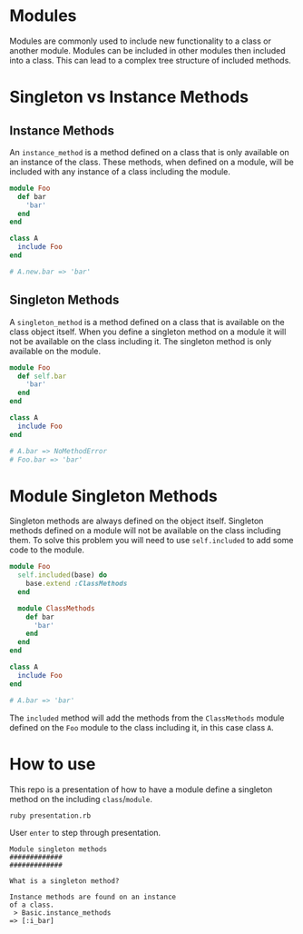 # Modules
Modules are commonly used to include new functionality to a class or another module.
Modules can be included in other modules then included into a class.
This can lead to a complex tree structure of included methods.

# Singleton vs Instance Methods

## Instance Methods
An `instance_method` is a method defined on a class that is only available on an instance of the class.
These methods, when defined on a module, will be included with any instance of a class including the module.

```ruby
module Foo
  def bar
    'bar'
  end
end

class A
  include Foo
end

# A.new.bar => 'bar'
```

## Singleton Methods
A `singleton_method` is a method defined on a class that is available on the class object itself.
When you define a singleton method on a module it will not be available on the class including it.
The singleton method is only available on the module.

```ruby
module Foo
  def self.bar
    'bar'
  end
end

class A
  include Foo
end

# A.bar => NoMethodError
# Foo.bar => 'bar'
```

# Module Singleton Methods
Singleton methods are always defined on the object itself.
Singleton methods defined on a module will not be available on the class including them.
To solve this problem you will need to use `self.included` to add some code to the module.

```ruby
module Foo
  self.included(base) do
    base.extend :ClassMethods
  end

  module ClassMethods
    def bar
      'bar'
    end
  end
end

class A
  include Foo
end

# A.bar => 'bar'
```

The `included` method will add the methods from the `ClassMethods` module defined on the `Foo` module to the class including it, in this case class `A`.

# How to use

This repo is a presentation of how to have a module define a singleton method on the including `class`/`module`.

```bash
ruby presentation.rb
```

User `enter` to step through presentation.

```
Module singleton methods
#############
#############

What is a singleton method?

Instance methods are found on an instance
of a class.
 > Basic.instance_methods
=> [:i_bar]
```
